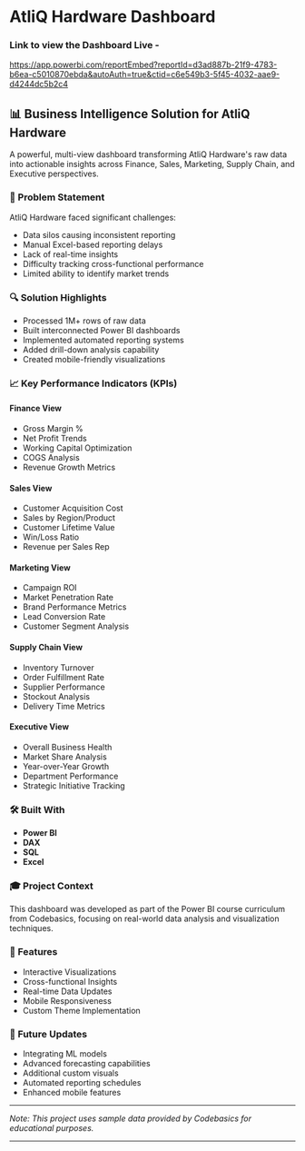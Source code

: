 # AtliQ Hardware Dashboard

### Link to view the Dashboard Live - 
https://app.powerbi.com/reportEmbed?reportId=d3ad887b-21f9-4783-b6ea-c5010870ebda&autoAuth=true&ctid=c6e549b3-5f45-4032-aae9-d4244dc5b2c4

## 📊 Business Intelligence Solution for AtliQ Hardware

A powerful, multi-view dashboard transforming AtliQ Hardware's raw data into actionable insights across Finance, Sales, Marketing, Supply Chain, and Executive perspectives.

### 🎯 Problem Statement
AtliQ Hardware faced significant challenges:
- Data silos causing inconsistent reporting
- Manual Excel-based reporting delays
- Lack of real-time insights
- Difficulty tracking cross-functional performance
- Limited ability to identify market trends

### 🔍 Solution Highlights
- Processed 1M+ rows of raw data
- Built interconnected Power BI dashboards
- Implemented automated reporting systems
- Added drill-down analysis capability
- Created mobile-friendly visualizations

### 📈 Key Performance Indicators (KPIs)

#### Finance View
- Gross Margin %
- Net Profit Trends
- Working Capital Optimization
- COGS Analysis
- Revenue Growth Metrics

#### Sales View
- Customer Acquisition Cost
- Sales by Region/Product
- Customer Lifetime Value
- Win/Loss Ratio
- Revenue per Sales Rep

#### Marketing View
- Campaign ROI
- Market Penetration Rate
- Brand Performance Metrics
- Lead Conversion Rate
- Customer Segment Analysis

#### Supply Chain View
- Inventory Turnover
- Order Fulfillment Rate
- Supplier Performance
- Stockout Analysis
- Delivery Time Metrics

#### Executive View
- Overall Business Health
- Market Share Analysis
- Year-over-Year Growth
- Department Performance
- Strategic Initiative Tracking

### 🛠️ Built With
- **Power BI**
- **DAX**
- **SQL**
- **Excel**

### 🎓 Project Context
This dashboard was developed as part of the Power BI course curriculum from Codebasics, focusing on real-world data analysis and visualization techniques.

### 📱 Features
- Interactive Visualizations
- Cross-functional Insights
- Real-time Data Updates
- Mobile Responsiveness
- Custom Theme Implementation

### 🔄 Future Updates
- Integrating ML models
- Advanced forecasting capabilities
- Additional custom visuals
- Automated reporting schedules
- Enhanced mobile features

---

*Note: This project uses sample data provided by Codebasics for educational purposes.*

---
